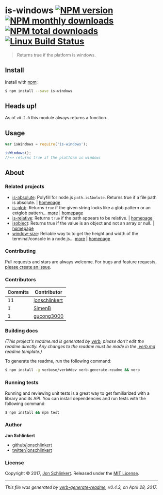 # is-windows [![NPM version](https://img.shields.io/npm/v/is-windows.svg?style=flat)](https://www.npmjs.com/package/is-windows) [![NPM monthly downloads](https://img.shields.io/npm/dm/is-windows.svg?style=flat)](https://npmjs.org/package/is-windows)  [![NPM total downloads](https://img.shields.io/npm/dt/is-windows.svg?style=flat)](https://npmjs.org/package/is-windows) [![Linux Build Status](https://img.shields.io/travis/jonschlinkert/is-windows.svg?style=flat&label=Travis)](https://travis-ci.org/jonschlinkert/is-windows)

> Returns true if the platform is windows.

## Install

Install with [npm](https://www.npmjs.com/):

```sh
$ npm install --save is-windows
```

## Heads up!

As of `v0.2.0` this module always returns a function.

## Usage

```js
var isWindows = require('is-windows');

isWindows();
//=> returns true if the platform is windows
```

## About

### Related projects

* [is-absolute](https://www.npmjs.com/package/is-absolute): Polyfill for node.js `path.isAbolute`. Returns true if a file path is absolute. | [homepage](https://github.com/jonschlinkert/is-absolute "Polyfill for node.js `path.isAbolute`. Returns true if a file path is absolute.")
* [is-glob](https://www.npmjs.com/package/is-glob): Returns `true` if the given string looks like a glob pattern or an extglob pattern… [more](https://github.com/jonschlinkert/is-glob) | [homepage](https://github.com/jonschlinkert/is-glob "Returns `true` if the given string looks like a glob pattern or an extglob pattern. This makes it easy to create code that only uses external modules like node-glob when necessary, resulting in much faster code execution and initialization time, and a bet")
* [is-relative](https://www.npmjs.com/package/is-relative): Returns `true` if the path appears to be relative. | [homepage](https://github.com/jonschlinkert/is-relative "Returns `true` if the path appears to be relative.")
* [isobject](https://www.npmjs.com/package/isobject): Returns true if the value is an object and not an array or null. | [homepage](https://github.com/jonschlinkert/isobject "Returns true if the value is an object and not an array or null.")
* [window-size](https://www.npmjs.com/package/window-size): Reliable way to to get the height and width of the terminal/console in a node.js… [more](https://github.com/jonschlinkert/window-size) | [homepage](https://github.com/jonschlinkert/window-size "Reliable way to to get the height and width of the terminal/console in a node.js environment.")

### Contributing

Pull requests and stars are always welcome. For bugs and feature requests, [please create an issue](../../issues/new).

### Contributors

| **Commits** | **Contributor** | 
| --- | --- |
| 11 | [jonschlinkert](https://github.com/jonschlinkert) |
| 1 | [SimenB](https://github.com/SimenB) |
| 1 | [gucong3000](https://github.com/gucong3000) |

### Building docs

_(This project's readme.md is generated by [verb](https://github.com/verbose/verb-generate-readme), please don't edit the readme directly. Any changes to the readme must be made in the [.verb.md](.verb.md) readme template.)_

To generate the readme, run the following command:

```sh
$ npm install -g verbose/verb#dev verb-generate-readme && verb
```

### Running tests

Running and reviewing unit tests is a great way to get familiarized with a library and its API. You can install dependencies and run tests with the following command:

```sh
$ npm install && npm test
```

### Author

**Jon Schlinkert**

* [github/jonschlinkert](https://github.com/jonschlinkert)
* [twitter/jonschlinkert](https://twitter.com/jonschlinkert)

### License

Copyright © 2017, [Jon Schlinkert](https://github.com/jonschlinkert).
Released under the [MIT License](LICENSE).

***

_This file was generated by [verb-generate-readme](https://github.com/verbose/verb-generate-readme), v0.4.3, on April 28, 2017._